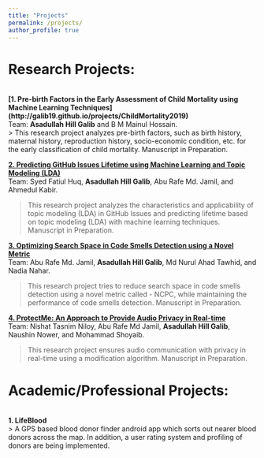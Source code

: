 ```yaml
---
title: "Projects"
permalink: /projects/
author_profile: true
---
```

# Research Projects: 
<br>
<b>[1. Pre-birth Factors in the Early Assessment of Child Mortality using Machine Learning Techniques](http://galib19.github.io/projects/ChildMortality2019)</b> <br> 
Team: <b>Asadullah Hill Galib</b> and B M Mainul Hossain.
<br>
> This research project analyzes pre-birth factors, such as birth history, maternal history, reproduction history, socio-economic condition, etc. for the early classification of child mortality. Manuscript in Preparation.

<b>[2. Predicting GitHub Issues Lifetime using Machine Learning and Topic Modeling (LDA)](http://galib19.github.io/projects/GithubIssuesLDA2020)</b> <br> 
Team: Syed Fatiul Huq, <b>Asadullah Hill Galib</b>, Abu Rafe Md. Jamil, and Ahmedul Kabir.
<br>
> This research project analyzes the characteristics and applicability of topic modeling (LDA) in GitHub Issues and predicting lifetime based on topic modeling (LDA) with machine learning techniques. Manuscript in Preparation.


<b>[3. Optimizing Search Space in Code Smells Detection using a Novel Metric](http://galib19.github.io/projects/SearchSpace2020)</b> <br> 
Team: Abu Rafe Md. Jamil, <b>Asadullah Hill Galib</b>, Md Nurul Ahad Tawhid, and Nadia Nahar.
<br>
> This research project tries to reduce search space in code smells detection using a novel metric called - NCPC, while maintaining the performance of code smells detection. Manuscript in Preparation. 

<b>[4. ProtectMe: An Approach to Provide Audio Privacy in Real-time](http://galib19.github.io/projects/Protect_Me_2019)</b> <br> 
Team: Nishat Tasnim Niloy, Abu Rafe Md Jamil, <b>Asadullah Hill Galib</b>, Naushin Nower, and Mohammad Shoyaib.
<br> 
> This research project ensures audio communication with privacy in real-time using a modification algorithm. Manuscript in Preparation.

# Academic/Professional Projects: 
<br>
<b>1. LifeBlood</b> <br> 
> A GPS based blood donor finder android app which sorts out nearer blood donors across the map. In addition, a user rating system and profiling of donors are being implemented. 

<!-- 
<b>[MOPO: Model-based Offline Policy Optimization](http://lantaoyu.com/publications/MOPO)</b> <br> 
Tianhe Yu\*, Garrett Thomas\*, <b>Lantao Yu</b>, Stefano Ermon, James Zou, Sergey Levine, Chelsea Finn, Tengyu Ma.
<i>The 34th Conference on Neural Information Processing Systems</i>. <b>NeurIPS 2020</b>.

<b>[A Study of AI Population Dynamics with Million-agent Reinforcement Learning](http://lantaoyu.com/publications/MA)</b><br>
Yaodong Yang\*, <b>Lantao Yu</b>\*, Yiwei Bai\*, Jun Wang, Weinan Zhang, Ying Wen, Yong Yu. <i>The 17th International Conference on Autonomous Agents and Multi-Agent Systems.</i> <b>AAMAS 2018</b>. -->





<!-- [\* denotes equal contribution] -->